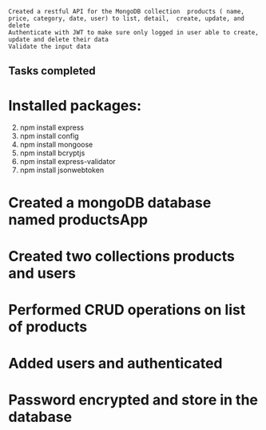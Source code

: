 

    Created a restful API for the MongoDB collection  products ( name, price, category, date, user) to list, detail,  create, update, and delete
    Authenticate with JWT to make sure only logged in user able to create, update and delete their data
    Validate the input data

## Tasks completed

# Installed packages:

2. npm install express
3. npm install config
4. npm install mongoose
5. npm install bcryptjs
6. npm install express-validator
7. npm install jsonwebtoken

# Created a mongoDB database named productsApp
# Created two collections products and users
# Performed CRUD operations on list of products
# Added users and authenticated 
# Password encrypted and store in the database 



